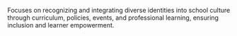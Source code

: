 Focuses on recognizing and integrating diverse identities into school culture through curriculum, policies, events, and professional learning, ensuring inclusion and learner empowerment.
